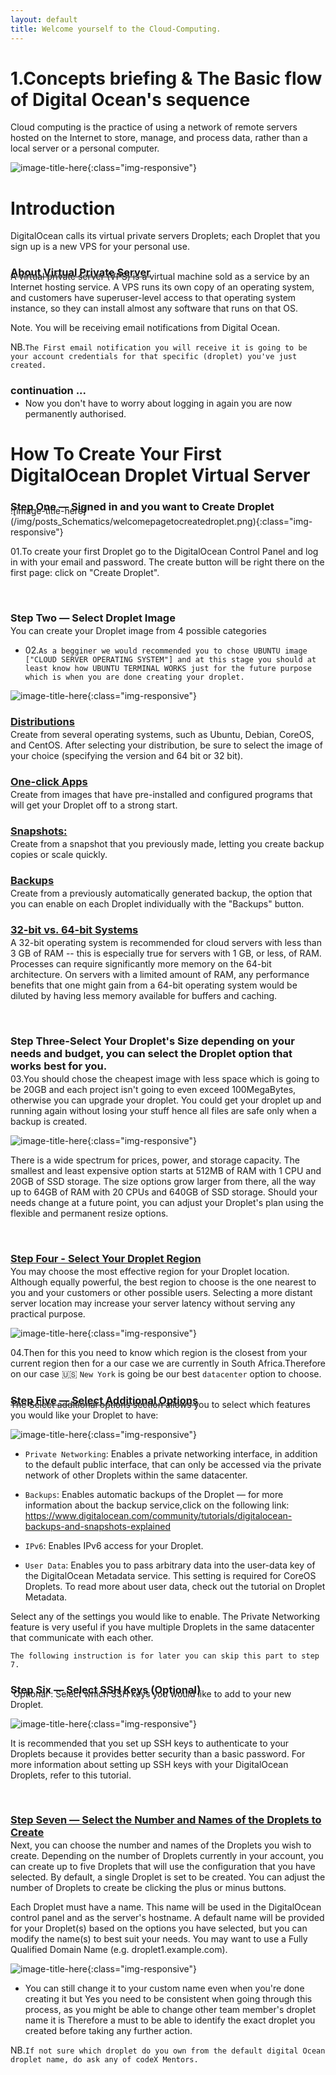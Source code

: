 ```yaml
---
layout: default
title: Welcome yourself to the Cloud-Computing.
---
```


# 1.Concepts briefing & The Basic flow of Digital Ocean's sequence

Cloud computing is the practice of using a network of remote servers hosted on the Internet to store, manage, and process data, rather than a local server or a personal computer.

![image-title-here](/img/posts_Schematics/cloud-computing-gears.jpg){:class="img-responsive"}

# Introduction

DigitalOcean calls its virtual private servers Droplets; each Droplet that you sign up is a new VPS for your personal use.

<h3 style="font-weight: bold;font-weight: bold;margin-bottom: -12px;text-decoration: underline;">  About Virtual Private Server</h3>
A virtual private server (VPS) is a virtual machine sold as a service by an Internet hosting service. A VPS runs its own copy of an operating system, and customers have superuser-level access to that operating system instance, so they can install almost any software that runs on that OS.

Note. You will be receiving email notifications from Digital Ocean.

NB.`The First email notification you will receive it is going to be your account credentials for that specific (droplet) you've just created.`

<h3 style="font-weight: bold;font-weight: bold;margin-bottom: -12px;">continuation ...  </h3>

* Now you don't have to worry about logging in again you are now permanently authorised.

# How To Create Your First DigitalOcean Droplet Virtual Server

<h3 style="font-weight: bold;font-weight: bold;margin-bottom: -12px;">Step One — Signed in and you want to Create Droplet</h3>
![image-title-here](/img/posts_Schematics/welcomepagetocreatedroplet.png){:class="img-responsive"}

<p>01.To create your first Droplet go to the DigitalOcean Control Panel and log in with your email and password. The create button will be right there on the first page: click on "Create Droplet".</p>
<br />
<h3 style="font-weight: bold;font-weight: bold;margin-bottom: -12px;"> Step Two — Select Droplet Image </h3>
<p>You can create your Droplet image from 4 possible categories</p>

* 02.`As a begginer we would recommended you to chose UBUNTU image ["CLOUD SERVER OPERATING SYSTEM"] and at this stage you should at least know how UBUNTU TERMINAL WORKS just for the future purpose which is when you are done creating your droplet.`

![image-title-here](/img/posts_Schematics/osimages.png){:class="img-responsive"}

<h3 style="font-weight: bold;font-weight: bold;margin-bottom: -12px;text-decoration: underline;"> Distributions </h3><p>Create from several operating systems, such as Ubuntu, Debian, CoreOS, and CentOS. After selecting your distribution, be sure to select the image of your choice (specifying the version and 64 bit or 32 bit).</p>

<h3 style="font-weight: bold;font-weight: bold;margin-bottom: -12px;text-decoration: underline;"> One-click Apps </h3>
<p>Create from images that have pre-installed and configured programs that will get your Droplet off to a strong start.</p>

<h3 style="font-weight: bold;font-weight: bold;margin-bottom: -12px;text-decoration: underline;"> Snapshots: </h3>
<p>Create from a snapshot that you previously made, letting you create backup copies or scale quickly.</p>

<h3 style="font-weight: bold;font-weight: bold;margin-bottom: -12px;text-decoration: underline;"> Backups </h3>
<p>Create from a previously automatically generated backup, the option that you can enable on each Droplet individually with the "Backups" button.</p>

<h3 style="font-weight: bold;font-weight: bold;margin-bottom: -12px;text-decoration: underline;"> 32-bit vs. 64-bit Systems </h3>
<p>A 32-bit operating system is recommended for cloud servers with less than 3 GB of RAM -- this is especially true for servers with 1 GB, or less, of RAM. Processes can require significantly more memory on the 64-bit architecture. On servers with a limited amount of RAM, any performance benefits that one might gain from a 64-bit operating system would be diluted by having less memory available for buffers and caching.</p>
<br />
<h3 style="font-weight: bold;font-weight: bold;margin-bottom: -12px;">Step Three-Select Your Droplet's Size depending on your needs and budget, you can select the Droplet option that works best for you.</h3>

03.You should chose the cheapest image with less space which is going to be 20GB and each project isn't going to even exceed 100MegaBytes, otherwise you can upgrade your droplet. You could get your droplet up and running again without losing your stuff hence all files are safe only when a backup is created.

![image-title-here](/img/posts_Schematics/imagesizes.png){:class="img-responsive"}


<p>There is a wide spectrum for prices, power, and storage capacity. The smallest and least expensive option starts at 512MB of RAM with 1 CPU and 20GB of SSD storage. The size options grow larger from there, all the way up to 64GB of RAM with 20 CPUs and 640GB of SSD storage. Should your needs change at a future point, you can adjust your Droplet's plan using the flexible and permanent resize options.</p>
<br />
<h3 style="font-weight: bold;font-weight: bold;margin-bottom: -12px;text-decoration: underline;">Step Four - Select Your Droplet Region</h3>

<p>You may choose the most effective region for your Droplet location. Although equally powerful, the best region to choose is the one nearest to you and your customers or other possible users. Selecting a more distant server location may increase your server latency without serving any practical purpose.</p>

![image-title-here](/img/posts_Schematics/dropletregion.png){:class="img-responsive"}

04.Then for this you need to know which region is the closest from your current region then for a our case we are currently in South Africa.Therefore on our case :us: `New York` is going be our best `datacenter` option to choose.
<br />
<h3 style="font-weight: bold;font-weight: bold;margin-bottom: -12px;text-decoration: underline;">Step Five — Select Additional Options</h3>
The Select additional options section allows you to select which features you would like your Droplet to have:

![image-title-here](/img/posts_Schematics/additionalOpt.png){:class="img-responsive"}

* `Private Networking`: Enables a private networking interface, in addition to the default public interface, that can only be accessed via the private network of other Droplets within the same datacenter.

* `Backups`: Enables automatic backups of the Droplet — for more information about the backup service,click on the following link:
https://www.digitalocean.com/community/tutorials/digitalocean-backups-and-snapshots-explained

* `IPv6`: Enables IPv6 access for your Droplet.

* `User Data`: Enables you to pass arbitrary data into the user-data key of the DigitalOcean Metadata service. This setting is required for CoreOS Droplets. To read more about user data, check out the tutorial on Droplet Metadata.

Select any of the settings you would like to enable. The Private Networking feature is very useful if you have multiple Droplets in the same datacenter that communicate with each other.

`The following instruction is for later you can skip this part to step 7.`
<br />
<h3 style="font-weight: bold;font-weight: bold;margin-bottom: -12px;">Step Six — Select SSH Keys (Optional)</h3>
`Optional`: Select which SSH keys you would like to add to your new Droplet.

![image-title-here](/img/posts_Schematics/extraOption.png){:class="img-responsive"}

<p>It is recommended that you set up SSH keys to authenticate to your Droplets because it provides better security than a basic password. For more information about setting up SSH keys with your DigitalOcean Droplets, refer to this tutorial.</p>
<br />
<h3 style="font-weight: bold;font-weight: bold;margin-bottom: -12px;text-decoration: underline;">Step Seven — Select the Number and Names of the Droplets to Create</h3>

<p>Next, you can choose the number and names of the Droplets you wish to create. Depending on the number of Droplets currently in your account, you can create up to five Droplets that will use the configuration that you have selected. By default, a single Droplet is set to be created. You can adjust the number of Droplets to create be clicking the plus or minus buttons.</p>

<p>Each Droplet must have a name. This name will be used in the DigitalOcean control panel and as the server's hostname. A default name will be provided for your Droplet(s) based on the options you have selected, but you can modify the name(s) to best suit your needs. You may want to use a Fully Qualified Domain Name (e.g. droplet1.example.com).</p>

![image-title-here](/img/posts_Schematics/finalizeandcreate.png){:class="img-responsive"}

* You can still change it to your custom name even when you're done creating it but Yes you need to be consistent when going through this process, as you might be able to change other team member's droplet name it is Therefore a must to be able to identify the exact droplet you created before taking any further action.

NB.`If not sure which droplet do you own from the default digital Ocean droplet name, do ask any of codeX Mentors.`
